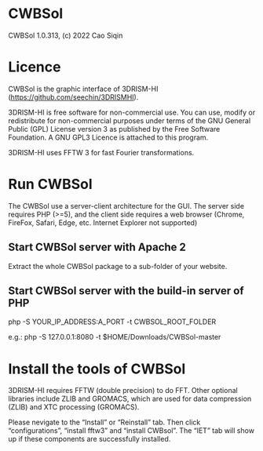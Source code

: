 # CWBSol

CWBSol 1.0.313, (c) 2022 Cao Siqin

# Licence

CWBSol is the graphic interface of 3DRISM-HI (https://github.com/seechin/3DRISMHI).

3DRISM-HI is free software for non-commercial use. You can use, modify or redistribute for non-commercial purposes under terms of the GNU General Public (GPL) License version 3 as published by the Free Software Foundation. A GNU GPL3 Licence is attached to this program.

3DRISM-HI uses FFTW 3 for fast Fourier transformations.

# Run CWBSol

The CWBSol use a server-client architecture for the GUI. The server side requires PHP (>=5), and the client side requires a web browser (Chrome, FireFox, Safari, Edge, etc. Internet Explorer not supported)

## Start CWBSol server with Apache 2

Extract the whole CWBSol package to a sub-folder of your website.

## Start CWBSol server with the build-in server of PHP

php -S YOUR_IP_ADDRESS:A_PORT -t CWBSOL_ROOT_FOLDER

e.g.: php -S 127.0.0.1:8080 -t $HOME/Downloads/CWBSol-master

# Install the tools of CWBSol

3DRISM-HI requires FFTW (double precision) to do FFT. Other optional libraries include ZLIB and GROMACS, which are used for data compression (ZLIB) and XTC processing (GROMACS).

Please nevigate to the “Install” or “Reinstall” tab. Then click “configurations”, “install fftw3” and “install CWBsol”. The “IET” tab will show up if these components are successfully installed.

